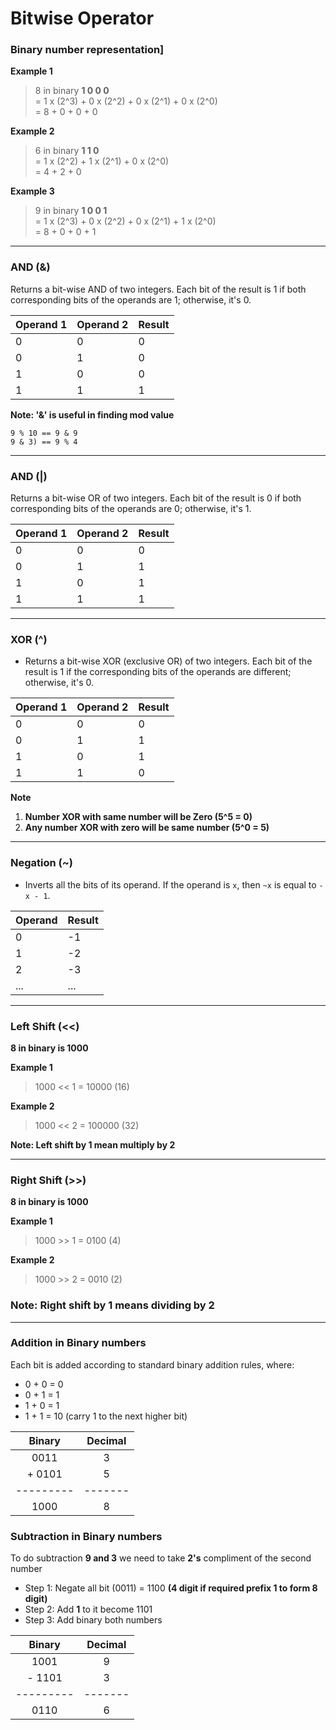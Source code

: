 # Bitwise Operator

### Binary number representation]

**Example 1**
> 8 in binary **1 0 0 0**    
> = 1 x (2^3) + 0 x (2^2) + 0 x (2^1) + 0 x (2^0)   
> = 8 + 0 + 0 + 0


**Example 2**
> 6 in binary **1 1 0**     
> = 1 x (2^2) + 1 x (2^1) + 0 x (2^0)   
> = 4 + 2 + 0

**Example 3**
> 9 in binary  **1 0 0 1**     
> = 1 x (2^3) + 0 x (2^2) + 0 x (2^1) + 1 x (2^0)   
> = 8 + 0 + 0 + 1


---

### AND (&)

Returns a bit-wise AND of two integers. Each bit of the result is 1 if both corresponding bits of the operands are 1;
  otherwise, it's 0.


| Operand 1 | Operand 2 | Result |
|-----------|-----------|--------|
| 0         | 0         | 0      |
| 0         | 1         | 0      |
| 1         | 0         | 0      |
| 1         | 1         | 1      |


**Note: '&' is useful in finding mod value** 

    9 % 10 == 9 & 9
    9 & 3) == 9 % 4


---

### AND (|)

Returns a bit-wise OR of two integers. Each bit of the result is 0 if both corresponding bits of the operands are 0;
  otherwise, it's 1.

| Operand 1 | Operand 2 | Result |
|-----------|-----------|--------|
| 0         | 0         | 0      |
| 0         | 1         | 1      |
| 1         | 0         | 1      |
| 1         | 1         | 1      |


---

### XOR (^)

- Returns a bit-wise XOR (exclusive OR) of two integers. Each bit of the result is 1 if the corresponding bits of the
  operands are different; otherwise, it's 0.

| Operand 1 | Operand 2 | Result |
|-----------|-----------|--------|
| 0         | 0         | 0      |
| 0         | 1         | 1      |
| 1         | 0         | 1      |
| 1         | 1         | 0      |


**Note**

1. **Number XOR with same number will be Zero (5^5 = 0)**
2. **Any number XOR with zero will be same number (5^0 = 5)**
---

### Negation (~)

- Inverts all the bits of its operand. If the operand is `x`, then `~x` is equal to `-x - 1`.

| Operand | Result | 
|---------|--------|
| 0       | -1     |
| 1       | -2     |
| 2       | -3     |
| ...     | ...    |



---

### Left Shift (<<)
**8 in binary is 1000** 

**Example 1**
> 1000 << 1 = 10000 (16)

**Example 2**
> 1000 << 2 = 100000 (32)

 **Note: Left shift by 1 mean multiply by 2**

---

### Right Shift (>>)
**8 in binary is 1000**

**Example 1**
>1000 >> 1 = 0100 (4)

**Example 2**
>1000 >> 2 = 0010 (2)

### Note: Right shift by 1 means dividing by 2

---

### Addition in Binary numbers

Each bit is added according to standard binary addition rules, where:

- 0 + 0 = 0
- 0 + 1 = 1
- 1 + 0 = 1
- 1 + 1 = 10 (carry 1 to the next higher bit)

|  Binary   | Decimal |
|:---------:|:-------:|
|   0011    |    3    |
|  + 0101   |    5    |
| --------- | ------- |
|   1000    |    8    |

### Subtraction in Binary numbers

To do subtraction **9 and 3** we need to take **2's** compliment of the second number

- Step 1: Negate all bit (0011) = 1100 **(4 digit if required prefix 1 to form 8 digit)**
- Step 2: Add **1** to it become 1101
- Step 3: Add binary both numbers

|  Binary   | Decimal |
|:---------:|:-------:|
|   1001    |    9    |
|  - 1101   |    3    |
| --------- | ------- |
|   0110    |    6    |


